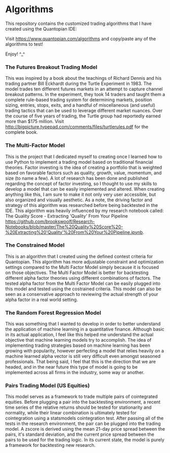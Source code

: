 # Algorithms

This repository contains the customized trading algorithms that I have created using the Quantopian IDE:

Visit https://www.quantopian.com/algorithms and copy/paste any of the algorithms to test!

Enjoy! ^_^

### The Futures Breakout Trading Model 
This was inspired by a book about the teachings of Richard Dennis and his trading partner Bill Eckhardt during the Turtle Experiment in 1983. The model trades ten different futures markets in an attempt to capture channel breakout patterns. In the experiment, they took 14 traders and taught them a complete rule-based trading system for determining markets, position sizing, entries, stops, exits, and a handful of miscellaneous (and useful) trading tactics that can be used to leverage different market nuances. Over the course of five years of trading, the Turtle group had reportedly earned more than $175 million. Visit http://bigpicture.typepad.com/comments/files/turtlerules.pdf for the complete book.  

### The Multi-Factor Model
This is the project that I dedicated myself to creating once I learned how to use Python to implement a trading model based on traditional financial theories. Factor investing is the idea of creating a portfolio that is weighted based on favorable factors such as quality, growth, value, momentum, and size (to name a few). A lot of research has been done and published regarding the concept of factor investing, so I thought to use my skills to develop a model that can be easily implemented and altered. When creating anything like this, I am sure to make it not only very user accessible, but also organized and visually aesthetic. As a note, the driving factor and strategy of this algorithm was researched before being backtested in the IDE. This algorithm was heavily influenced by my research notebook called: The Quality Score - Extracting 'Quality' From Your Pipeline 
https://github.com/brookswoolf/Research-Notebooks/blob/master/The%20Quality%20Score%20-%20Extracting%20'Quality'%20From%20Your%20Pipeline.ipynb.

### The Constrained Model 
This is an algorithm that I created using the defined contest criteria for Quantopian. This algorithm has more adjustable constraint and optimization settings compared to the Multi Factor Model simply because it is focused on those objectives. The Multi Factor Model is better for backtesting different alpha factor theories using different combinations of factors. The tested alpha factor from the Multi Factor Model can be easily plugged into this model and tested using the costrained criteria. This model can also be seen as a conservative approach to reviewing the actual strength of your alpha factor in a real world setting.

### The Random Forest Regression Model 
This was something that I wanted to develop in order to better understand the application of machine learning in a quantitative finance. Although basic in its actual application, I feel like this helped me understand the actual objective that machine learning models try to accomplish. The idea of implementing trading strategies based on machine learning has been growing with popularity, however perfecting a model that relies heavily on a machine learned alpha vector is still very difficult even amongst seasoned professionals. That being said, I feel that this is the direction that we are headed, and in the near future this type of model is going to be implemented across all firms in the industry, some way or another. 

### Pairs Trading Model (US Equities)
This model serves as a framework to trade multiple pairs of cointegrated equities. Before plugging a pair into the backtesting environment, a recent time series of the relative returns should be tested for stationarity and normality, while their linear combination is ultimately tested for cointegration using a statsmodels cointegration test. After passing all of the tests in the research environment, the pair can be plugged into the trading model. A zscore is derived using the mean 21-day price spread between the pairs, it's standard deviation, and the current price spread between the pairs to be used for the trading logic. In its current state, the model is purely a framework for backtesting new research.
